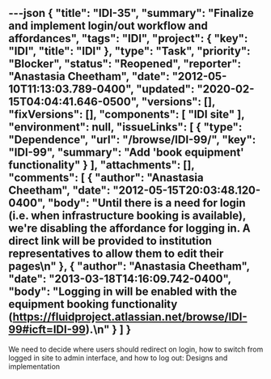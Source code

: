 ---json
{
  "title": "IDI-35",
  "summary": "Finalize and implement login/out workflow and affordances",
  "tags": "IDI",
  "project": {
    "key": "IDI",
    "title": "IDI"
  },
  "type": "Task",
  "priority": "Blocker",
  "status": "Reopened",
  "reporter": "Anastasia Cheetham",
  "date": "2012-05-10T11:13:03.789-0400",
  "updated": "2020-02-15T04:04:41.646-0500",
  "versions": [],
  "fixVersions": [],
  "components": [
    "IDI site"
  ],
  "environment": null,
  "issueLinks": [
    {
      "type": "Dependence",
      "url": "/browse/IDI-99/",
      "key": "IDI-99",
      "summary": "Add 'book equipment' functionality"
    }
  ],
  "attachments": [],
  "comments": [
    {
      "author": "Anastasia Cheetham",
      "date": "2012-05-15T20:03:48.120-0400",
      "body": "Until there is a need for login (i.e. when infrastructure booking is available), we're disabling the affordance for logging in. A direct link will be provided to institution representatives to allow them to edit their pages\n"
    },
    {
      "author": "Anastasia Cheetham",
      "date": "2013-03-18T14:16:09.742-0400",
      "body": "Logging in will be enabled with the equipment booking functionality (<https://fluidproject.atlassian.net/browse/IDI-99#icft=IDI-99>).\n"
    }
  ]
}
---
We need to decide where users should redirect on login, how to switch from logged in site to admin interface, and how to log out: Designs and implementation

        